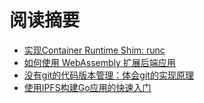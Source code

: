 # 阅读摘要

* [实现Container Runtime Shim: runc](https://iximiuz.com/en/posts/implementing-container-runtime-shim/)
* [如何使用 WebAssembly 扩展后端应用](https://mp.weixin.qq.com/s/BZfqLTUlnEEUKqrMAI7X5A)
* [没有git的代码版本管理：体会git的实现原理](https://itoshkov.github.io/git-tutorial)
* [使用IPFS构建Go应用的快速入门](https://bartlomiejmika.com/post/2021/quickstart-to-building-golang-apps-using-ipfs/)
